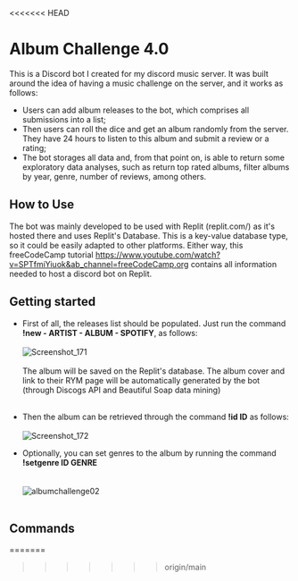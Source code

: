 <<<<<<< HEAD
# Album Challenge 4.0
This is a Discord bot I created for my discord music server. 
It was built around the idea of having a music challenge on the server, and it works as follows:
* Users can add album releases to the bot, which comprises all submissions into a list; 
* Then users can roll the dice and get an album randomly from the server. They have 24 hours to listen to this album and submit a review or a rating;
* The bot storages all data and, from that point on, is able to return some exploratory data analyses, such as return top rated albums, filter albums by year, genre, number of reviews, among others.

## How to Use
The bot was mainly developed to be used with Replit (replit.com/) as it's hosted there and uses Replit's Database. This is a key-value database type, so it could be easily adapted to other platforms.
Either way, this freeCodeCamp tutorial https://www.youtube.com/watch?v=SPTfmiYiuok&ab_channel=freeCodeCamp.org contains all information needed to host a discord bot on Replit.

## Getting started
* First of all, the releases list should be populated. Just run the command **!new - ARTIST - ALBUM - SPOTIFY**, as follows:<br/><br/>
![Screenshot_171](https://user-images.githubusercontent.com/52802728/219955240-07d2d2bf-be77-4725-b8c9-ef8894d9e9bd.png)
<br/><br/> The album will be saved on the Replit's database. The album cover and link to their RYM page will be automatically generated by the bot (through Discogs API and Beautiful Soap data mining)<br/><br/>  
* Then the album can be retrieved through the command **!id ID** as follows:<br/><br/>
![Screenshot_172](https://user-images.githubusercontent.com/52802728/219955238-05cac426-8835-4660-b683-9045463ead34.png)



* Optionally, you can set genres to the album by running the command **!setgenre ID GENRE**<br/><br/>  
![albumchallenge02](https://user-images.githubusercontent.com/52802728/199536716-d1ea3fb0-1a07-4d8f-8072-18ba4e7131e7.png)<br/><br/>  

## Commands

=======


>>>>>>> origin/main
